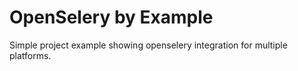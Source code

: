 # OpenSelery by Example
Simple project example showing openselery integration for multiple platforms.
